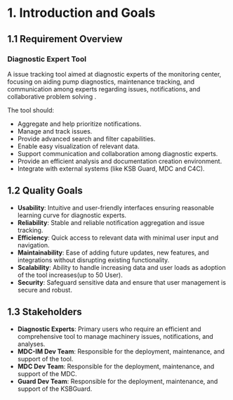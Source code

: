 # 1. Introduction and Goals

## 1.1 Requirement Overview

### Diagnostic Expert Tool

A issue tracking tool aimed at diagnostic experts of the monitoring center,
focusing on aiding pump diagnostics, maintenance tracking, and communication
among experts regarding issues, notifications, and collaborative problem solving .

The tool should:
- Aggregate and help prioritize notifications.
- Manage and track issues.
- Provide advanced search and filter capabilities.
- Enable easy visualization of relevant data.
- Support communication and collaboration among diagnostic experts.
- Provide an efficient analysis and documentation creation environment.
- Integrate with external systems (like KSB Guard, MDC and C4C).
  
## 1.2 Quality Goals

- **Usability**:
Intuitive and user-friendly interfaces ensuring reasonable learning 
curve for diagnostic experts.
- **Reliability**:
Stable and reliable notification aggregation and issue tracking.
- **Efficiency**:
Quick access to relevant data with minimal
user input and navigation.
- **Maintainability**:
Ease of adding future updates, new features,
and integrations without disrupting existing functionality.
- **Scalability**: Ability to handle increasing data
and user loads as adoption of the tool increases(up to 50 User).
- **Security**: Safeguard sensitive data and ensure
that user management is secure and robust.
  
## 1.3 Stakeholders

- **Diagnostic Experts**: Primary users who require an efficient and comprehensive tool to manage machinery issues, notifications, and analyses.
- **MDC-IM Dev Team**: Responsible for the deployment, maintenance, and support of the tool.
- **MDC Dev Team**: Responsible for the deployment, maintenance, and support of the MDC.
- **Guard Dev Team**: Responsible for the deployment, maintenance, and support of the KSBGuard.

